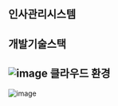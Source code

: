 인사관리시스템
-------------
개발기술스택
-------------
![image](https://user-images.githubusercontent.com/19837507/155935184-e1efda81-25af-4e22-9bf3-7d65224a8545.png)
클라우드 환경
-----------
![image](https://user-images.githubusercontent.com/19837507/155935136-9c43d966-479e-4fd7-9041-65ccda2155a3.png)


